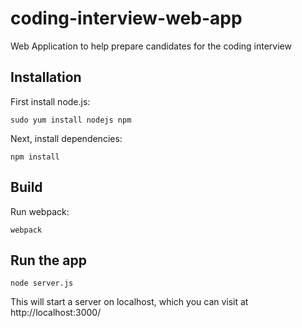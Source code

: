 # coding-interview-web-app

Web Application to help prepare candidates for the coding interview

## Installation

First install node.js:

```
sudo yum install nodejs npm
```

Next, install dependencies:

```
npm install
```

## Build

Run webpack:

```
webpack
```

## Run the app

```
node server.js
```

This will start a server on localhost, which you can visit at http://localhost:3000/